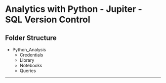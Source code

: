 # Analytics with Python - Jupiter - SQL Version Control

## Folder Structure

- Python_Analysis
  - Credentials
  - Library
  - Notebooks
  - Queries

---
